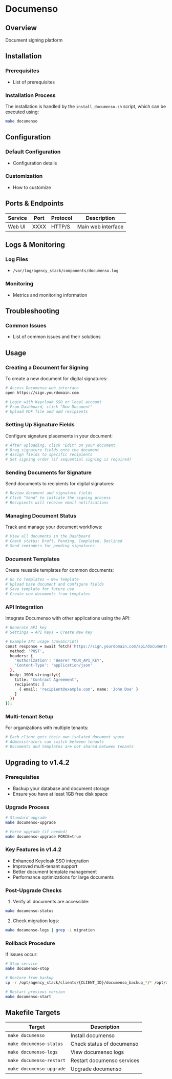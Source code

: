 # Documenso

## Overview
Document signing platform

## Installation

### Prerequisites
- List of prerequisites

### Installation Process
The installation is handled by the `install_documenso.sh` script, which can be executed using:

```bash
make documenso
```

## Configuration

### Default Configuration
- Configuration details

### Customization
- How to customize

## Ports & Endpoints

| Service | Port | Protocol | Description |
|---------|------|----------|-------------|
| Web UI  | XXXX | HTTP/S   | Main web interface |

## Logs & Monitoring

### Log Files
- `/var/log/agency_stack/components/documenso.log`

### Monitoring
- Metrics and monitoring information

## Troubleshooting

### Common Issues
- List of common issues and their solutions

## Usage

### Creating a Document for Signing

To create a new document for digital signatures:

```bash
# Access Documenso web interface
open https://sign.yourdomain.com

# Login with Keycloak SSO or local account
# From Dashboard, click "New Document"
# Upload PDF file and add recipients
```

### Setting Up Signature Fields

Configure signature placements in your document:

```bash
# After uploading, click "Edit" on your document
# Drag signature fields onto the document
# Assign fields to specific recipients
# Set signing order (if sequential signing is required)
```

### Sending Documents for Signature

Send documents to recipients for digital signatures:

```bash
# Review document and signature fields
# Click "Send" to initiate the signing process
# Recipients will receive email notifications
```

### Managing Document Status

Track and manage your document workflows:

```bash
# View all documents in the Dashboard
# Check status: Draft, Pending, Completed, Declined
# Send reminders for pending signatures
```

### Document Templates

Create reusable templates for common documents:

```bash
# Go to Templates → New Template
# Upload base document and configure fields
# Save template for future use
# Create new documents from templates
```

### API Integration

Integrate Documenso with other applications using the API:

```bash
# Generate API key
# Settings → API Keys → Create New Key

# Example API usage (JavaScript)
const response = await fetch('https://sign.yourdomain.com/api/documents', {
  method: 'POST',
  headers: {
    'Authorization': 'Bearer YOUR_API_KEY',
    'Content-Type': 'application/json'
  },
  body: JSON.stringify({
    title: 'Contract Agreement',
    recipients: [
      { email: 'recipient@example.com', name: 'John Doe' }
    ]
  })
});
```

### Multi-tenant Setup

For organizations with multiple tenants:

```bash
# Each client gets their own isolated document space
# Administrators can switch between tenants
# Documents and templates are not shared between tenants
```

## Upgrading to v1.4.2

### Prerequisites
- Backup your database and document storage
- Ensure you have at least 1GB free disk space

### Upgrade Process
```bash
# Standard upgrade
make documenso-upgrade

# Force upgrade (if needed)
make documenso-upgrade FORCE=true
```

### Key Features in v1.4.2
- Enhanced Keycloak SSO integration
- Improved multi-tenant support
- Better document template management
- Performance optimizations for large documents

### Post-Upgrade Checks
1. Verify all documents are accessible:
```bash
make documenso-status
```
2. Check migration logs:
```bash
make documenso-logs | grep -i migration
```

### Rollback Procedure
If issues occur:
```bash
# Stop service
make documenso-stop

# Restore from backup
cp -r /opt/agency_stack/clients/{CLIENT_ID}/documenso_backup_*/* /opt/agency_stack/clients/{CLIENT_ID}/documenso/

# Restart previous version
make documenso-start
```

## Makefile Targets

| Target | Description |
|--------|-------------|
| `make documenso` | Install documenso |
| `make documenso-status` | Check status of documenso |
| `make documenso-logs` | View documenso logs |
| `make documenso-restart` | Restart documenso services |
| `make documenso-upgrade` | Upgrade documenso |
